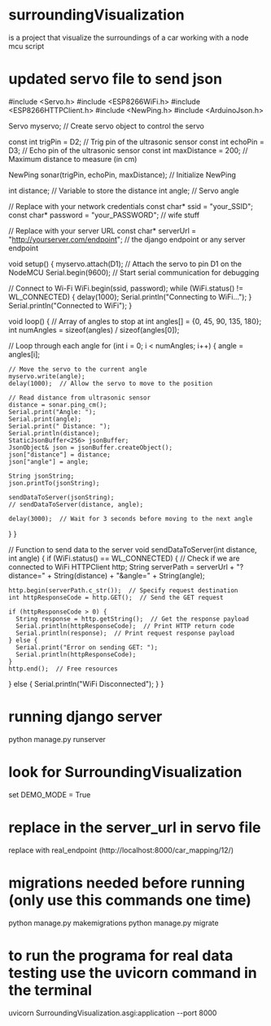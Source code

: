 # surroundingVisualization
 is a project that visualize the surroundings of a car working with a node mcu script

# updated servo file to send json

#include <Servo.h>
#include <ESP8266WiFi.h>
#include <ESP8266HTTPClient.h>
#include <NewPing.h>
#include <ArduinoJson.h>  

Servo myservo;  // Create servo object to control the servo

const int trigPin = D2;  // Trig pin of the ultrasonic sensor
const int echoPin = D3;  // Echo pin of the ultrasonic sensor
const int maxDistance = 200; // Maximum distance to measure (in cm)

NewPing sonar(trigPin, echoPin, maxDistance);  // Initialize NewPing

int distance;   // Variable to store the distance
int angle;      // Servo angle

// Replace with your network credentials
const char* ssid = "your_SSID"; 
const char* password = "your_PASSWORD"; // wife stuff

// Replace with your server URL
const char* serverUrl = "http://yourserver.com/endpoint";  // the django endpoint  or any server endpoint

void setup() {
  myservo.attach(D1);  // Attach the servo to pin D1 on the NodeMCU
  Serial.begin(9600);  // Start serial communication for debugging

  // Connect to Wi-Fi
  WiFi.begin(ssid, password);
  while (WiFi.status() != WL_CONNECTED) {
    delay(1000);
    Serial.println("Connecting to WiFi...");
  }
  Serial.println("Connected to WiFi");
}

void loop() {
  // Array of angles to stop at
  int angles[] = {0, 45, 90, 135, 180};
  int numAngles = sizeof(angles) / sizeof(angles[0]);

  // Loop through each angle
  for (int i = 0; i < numAngles; i++) {
    angle = angles[i];
    
    // Move the servo to the current angle
    myservo.write(angle);
    delay(1000);  // Allow the servo to move to the position
    
    // Read distance from ultrasonic sensor
    distance = sonar.ping_cm();
    Serial.print("Angle: ");
    Serial.print(angle);
    Serial.print(" Distance: ");
    Serial.println(distance);
    StaticJsonBuffer<256> jsonBuffer;
    JsonObject& json = jsonBuffer.createObject();
    json["distance"] = distance;
    json["angle"] = angle;

    String jsonString;
    json.printTo(jsonString);

    sendDataToServer(jsonString);
    // sendDataToServer(distance, angle);

    delay(3000);  // Wait for 3 seconds before moving to the next angle
  }
}

// Function to send data to the server
void sendDataToServer(int distance, int angle) {
  if (WiFi.status() == WL_CONNECTED) { // Check if we are connected to WiFi
    HTTPClient http;
    String serverPath = serverUrl + "?distance=" + String(distance) + "&angle=" + String(angle);

    http.begin(serverPath.c_str());  // Specify request destination
    int httpResponseCode = http.GET();  // Send the GET request

    if (httpResponseCode > 0) {
      String response = http.getString();  // Get the response payload
      Serial.println(httpResponseCode);  // Print HTTP return code
      Serial.println(response);  // Print request response payload
    } else {
      Serial.print("Error on sending GET: ");
      Serial.println(httpResponseCode); 
    }
    http.end();  // Free resources
  } else {
    Serial.println("WiFi Disconnected");
  }
}


# running django server 
python manage.py runserver

# look for SurroundingVisualization
set DEMO_MODE = True

# replace in the server_url  in servo file
replace with real_endpoint (http://localhost:8000/car_mapping/12/)

# migrations needed before running (only use this commands one time)
python manage.py makemigrations
python manage.py migrate

# to run the programa for real data testing use the uvicorn command in the terminal
uvicorn SurroundingVisualization.asgi:application --port 8000
